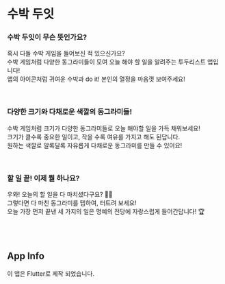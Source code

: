 # 수박 두잇

### 수박 두잇이 무슨 뜻인가요?
혹시 다들 수박 게임을 들어보신 적 있으신가요? <br>
수박 게임처럼 다양한 동그라미들이 모여 오늘 해야 할 일을 알려주는 투두리스트 앱입니다!<br>
앱의 아이콘처럼 귀여운 수박과 do it! 본인의 열정을 마음껏 보여주세요!<br>

<br>

### 다양한 크기와 다채로운 색깔의 동그라미들!
수박 게임처럼 크기가 다양한 동그라미들로 오늘 해야할 일을 가득 채워보세요! <br>
크기가 클수록 중요한 일이고, 작을 수록 여유를 가지고 해도 된답니다. <br>
원하는 색깔로 알록달록 자유롭게 다채로운 동그라미를 만들 수 있어요!

<br>

### 할 일 끝! 이제 뭘 하나요?
우와! 오늘의 할 일을 다 마치셨다구요? 🙋‍♀ <br>
그렇다면 다 마친 동그라미를 탭하여, 터트려 보세요! <br>
오늘 가장 먼저 끝낸 세 가지의 일은 명예의 전당에 자랑스럽게 들어간답니다! 🏆 


<br>
<br>


## App Info

이 앱은 Flutter로 제작 되었습니다.
